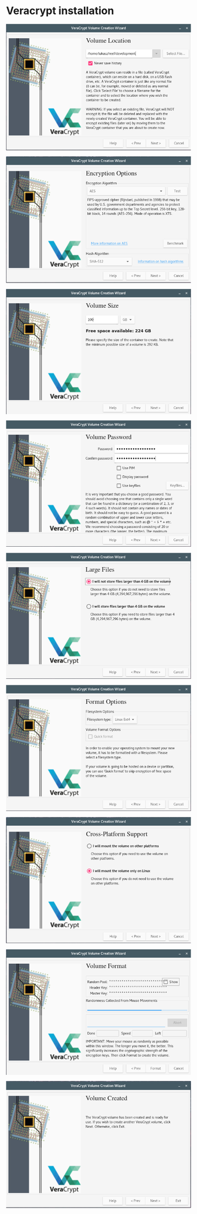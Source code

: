 # Veracrypt installation

![](images/veracrypt_01.png "")

![](images/veracrypt_02.png "")

![](images/veracrypt_03.png "")

![](images/veracrypt_04.png "")

![](images/veracrypt_05.png "")

![](images/veracrypt_06.png "")

![](images/veracrypt_07.png "")

![](images/veracrypt_08.png "")

![](images/veracrypt_09.png "")

